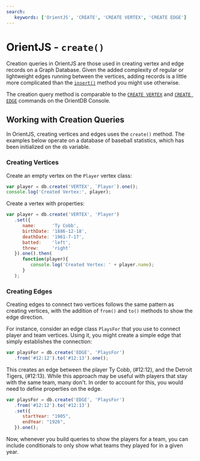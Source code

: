 ```yaml
---
search:
   keywords: ['OrientJS', 'CREATE', 'CREATE VERTEX', 'CREATE EDGE']
---
```


# OrientJS - `create()`

Creation queries in OrientJS are those used in creating vertex and edge records on a Graph Database.  Given the added complexity of regular or lightweight edges running between the vertices, adding records is a little more complicated than the [`insert()`](OrientJS-Query-Insert.md) method you might use otherwise.

The creation query method is comparable to the [`CREATE VERTEX`](../sql/SQL-Create-Vertex.md) and [`CREATE EDGE`](../sql/SQL-Create-Edge.md) commands on the OrientDB Console.


## Working with Creation Queries

In OrientJS, creating vertices and edges uses the `create()` method.  The examples below operate on a database of baseball statistics, which has been initialized on the `db` variable.


### Creating Vertices

Create an empty vertex on the `Player` vertex class:

```js
var player = db.create('VERTEX', `Player`).one();
console.log('Created Vertex:', player);
```

Create a vertex with properties:

```js
var player = db.create('VERTEX', 'Player')
   .set({
      name:      'Ty Cobb',
      birthDate: '1886-12-18',
      deathDate: '1961-7-17',
      batted:    'left',
      threw:     'right'
   }).one().then(
      function(player){
         console.log('Created Vertex: ' + player.name);
      }
   );
```

### Creating Edges

Creating edges to connect two vertices follows the same pattern as creating vertices, with the addition of `from()` and `to()` methods to show the edge direction.

For instance, consider an edge class `PlaysFor` that you use to connect player and team vertices.  Using it, you might create a simple edge that simply establishes the connection:

```js
var playsFor = db.create('EDGE', 'PlaysFor')
   .from('#12:12').to('#12:13').one();
```

This creates an edge between the player Ty Cobb, (#12:12), and the Detroit Tigers, (#12:13).  While this approach may be useful with players that stay with the same team, many don't.  In order to account for this, you would need to define properties on the edge.

```js
var playsFor = db.create('EDGE', 'PlaysFor')
   .from('#12:12').to('#12:13')
   .set({
      startYear: "1905",
      endYear: "1926",
   }).one();
```

Now, whenever you build queries to show the players for a team, you can include conditionals to only show what teams they played for in a given year.

